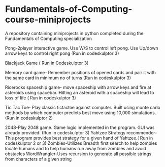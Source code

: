 # Fundamentals-of-Computing-course-miniprojects
A repository containing miniprojects in python completed during the Fundamentals of Computing specialization


Pong-2player interactive game. Use W/S to control left pong. Use Up/down arrow keys to control right pong (Run in codeskulptor 3)

Blackjack Game ( Run in Codeskulptor 3)

Memory card game- Remember positions of opened cards and pair it with the same card in minimum no of turns (Run in codeskulptor 3)

Ricerocks spaceship game- move spaceship with arrow keys and fire at asteroids using spacebar. Hitting an asteroid with a spaceship will lead to loss of life  ( Run in codeskulptor 3)

Tic Tac Toe- Play classic tictactoe against computer. Built using monte carlo methods by which computer predicts best move using 10,000 simulations.
(Run in codeskulptor 2)

2048-Play 2048 game. Game logic implemented in the program. GUI was already provided.
(Run in codeskulptor 3)
Yahtzee Strategy recommender- This program provides best strategy for a given hand of Yahtzee.( Run in codeskulptor 2 or 3)
Zombies-Utilizes Breadth first search to help zombies locate humans and to help humans run away from zombies and avoid obstacles
WordWrangler-Uses recursion to generate all possible strings from characters of a given string
